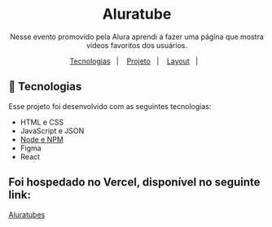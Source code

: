 <h1 align="center"> Aluratube </h1>

<p align="center">
Nesse evento promovido pela Alura aprendi a fazer uma página que mostra vídeos favoritos dos usuários.
</p>

<p align="center">
  <a href="#-tecnologias">Tecnologias</a>&nbsp;&nbsp;&nbsp;|&nbsp;&nbsp;&nbsp;
  <a href="#-projeto">Projeto</a>&nbsp;&nbsp;&nbsp;|&nbsp;&nbsp;&nbsp;
  <a href="#-layout">Layout</a>&nbsp;&nbsp;&nbsp;|&nbsp;&nbsp;&nbsp;
</p>

## 🚀 Tecnologias

Esse projeto foi desenvolvido com as seguintes tecnologias:

- HTML e CSS
- JavaScript e JSON
- [Node e NPM](https://nodejs.org/)
- Figma
- React

## Foi hospedado no Vercel, disponível no seguinte link:

[Aluratubes](https://aluratubes.vercel.app/)
